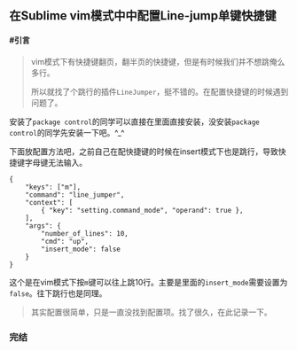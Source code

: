 ## 在Sublime vim模式中中配置Line-jump单键快捷键

#### #引言

> vim模式下有快捷键翻页，翻半页的快捷键，但是有时候我们并不想跳俺么多行。
>
> 所以就找了个跳行的插件```LineJumper```，挺不错的。在配置快捷键的时候遇到问题了。

安装了```package control```的同学可以直接在里面直接安装，没安装```package control```的同学先安装一下吧。^_^

下面放配置方法吧，之前自己在配快捷键的时候在insert模式下也是跳行，导致快捷键字母键无法输入。

    {
        "keys": ["m"],
        "command": "line_jumper",
        "context": [
            { "key": "setting.command_mode", "operand": true },
        ],
        "args": {
            "number_of_lines": 10,
            "cmd": "up",
            "insert_mode": false
        }
    }

这个是在vim模式下按```m```键可以往上跳10行。主要是里面的```insert_mode```需要设置为```false```。往下跳行也是同理。



> 其实配置很简单，只是一直没找到配置项。找了很久，在此记录一下。



### 完结




